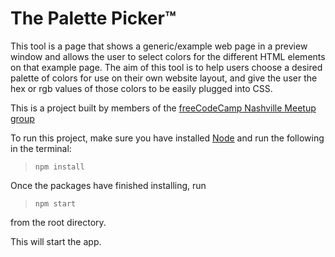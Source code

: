 ﻿# The Palette Picker™

This tool is a page that shows a generic/example web page in a preview window and allows the user to select colors for the different HTML elements on that example page. The aim of this tool is to help users choose a desired palette of colors for use on their own website layout, and give the user the hex or rgb values of those colors to be easily plugged into CSS.

This is a project built by members of the <a href="https://www.meetup.com/freeCodeCamp-Nashville/" target="blank" rel="noopener noreferrer">freeCodeCamp Nashville Meetup group</a>

To run this project, make sure you have installed <a href="https://nodejs.org/en/download/" target="blank" rel="noopener noreferrer">Node</a> and run the following in the terminal:

> `npm install`

Once the packages have finished installing, run

> `npm start`

from the root directory.

This will start the app.
